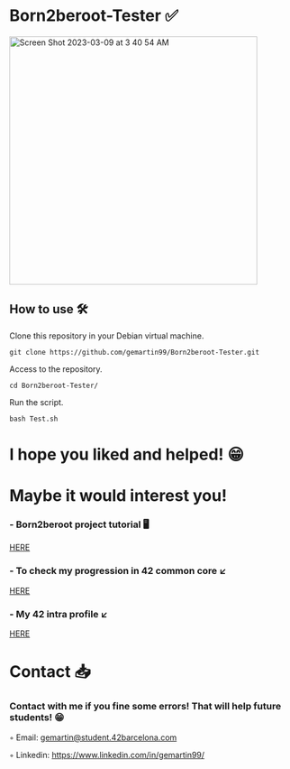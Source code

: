 # Born2beroot-Tester ✅

<img width="440" alt="Screen Shot 2023-03-09 at 3 40 54 AM" src="https://user-images.githubusercontent.com/66915274/223902066-f2f6a059-9df8-4e32-a92a-14c43ff8fb0f.png">

## How to use 🛠

Clone this repository in your Debian virtual machine.

```git clone https://github.com/gemartin99/Born2beroot-Tester.git```

Access to the repository.

```cd Born2beroot-Tester/```

Run the script.

```bash Test.sh```

# I hope you liked and helped! 😁

# Maybe it would interest you!

### - Born2beroot project tutorial 🖥

[HERE](https://github.com/gemartin99/Born2beroot-Tutorial)

### - To check my progression in 42 common core ↙️

[HERE](https://github.com/gemartin99/42cursus)

### - My 42 intra profile ↙️
[HERE](https://profile.intra.42.fr/users/gemartin)

# Contact 📥

### Contact with me if you fine some errors! That will help future students! 😁

◦ Email: gemartin@student.42barcelona.com

◦ Linkedin: https://www.linkedin.com/in/gemartin99/
